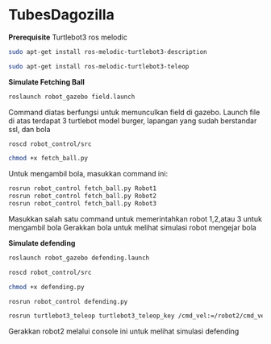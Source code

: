 # TubesDagozilla
**Prerequisite**
Turtlebot3 ros melodic
```sh
sudo apt-get install ros-melodic-turtlebot3-description
```
```sh
sudo apt-get install ros-melodic-turtlebot3-teleop
```

**Simulate Fetching Ball**
```sh
roslaunch robot_gazebo field.launch
```
Command diatas berfungsi untuk memunculkan field di gazebo. Launch file di atas terdapat 3 turtlebot model burger, lapangan
yang sudah berstandar ssl, dan bola

```sh
roscd robot_control/src
```
```sh
chmod +x fetch_ball.py
```


Untuk mengambil bola, masukkan command ini:
```sh
rosrun robot_control fetch_ball.py Robot1
rosrun robot_control fetch_ball.py Robot2
rosrun robot_control fetch_ball.py Robot3
```
Masukkan salah satu command untuk memerintahkan robot 1,2,atau 3 untuk mengambil bola
Gerakkan bola untuk melihat simulasi robot mengejar bola

**Simulate defending**
```sh
roslaunch robot_gazebo defending.launch
```

```sh
roscd robot_control/src
```
```sh
chmod +x defending.py
```
```sh
rosrun robot_control defending.py
```
```sh
rosrun turtlebot3_teleop turtlebot3_teleop_key /cmd_vel:=/robot2/cmd_vel
```
Gerakkan robot2 melalui console ini untuk melihat simulasi defending

